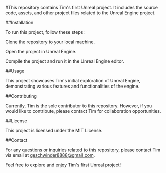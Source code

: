 #This repository contains Tim's first Unreal project. It includes the source code, assets, and other project files related to the Unreal Engine project.


##Installation

To run this project, follow these steps:



Clone the repository to your local machine.

Open the project in Unreal Engine.

Compile the project and run it in the Unreal Engine editor.


##Usage

This project showcases Tim's initial exploration of Unreal Engine, demonstrating various features and functionalities of the engine.


##Contributing

Currently, Tim is the sole contributor to this repository. However, if you would like to contribute, please contact Tim for collaboration opportunities.


##License

This project is licensed under the MIT License. 

##Contact

For any questions or inquiries related to this repository, please contact Tim via email at geschwinder8888@gmail.com.


Feel free to explore and enjoy Tim's first Unreal project!
